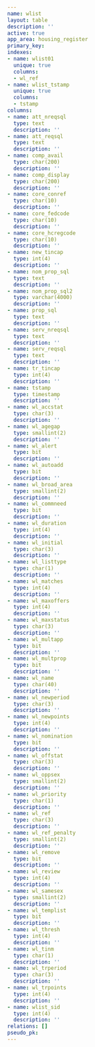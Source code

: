 ```yaml
---
name: wlist
layout: table
description: ''
active: true
app_area: housing_register
primary_key: 
indexes:
- name: wlist01
  unique: true
  columns:
  - wl_ref
- name: wlist_tstamp
  unique: true
  columns:
  - tstamp
columns:
- name: att_nreqsql
  type: text
  description: ''
- name: att_reqsql
  type: text
  description: ''
- name: comp_avail
  type: char(200)
  description: ''
- name: comp_display
  type: char(200)
  description: ''
- name: core_conref
  type: char(10)
  description: ''
- name: core_fedcode
  type: char(10)
  description: ''
- name: core_hcregcode
  type: char(10)
  description: ''
- name: new_tincap
  type: int(4)
  description: ''
- name: nom_prop_sql
  type: text
  description: ''
- name: nom_prop_sql2
  type: varchar(4000)
  description: ''
- name: prop_sql
  type: text
  description: ''
- name: serv_nreqsql
  type: text
  description: ''
- name: serv_reqsql
  type: text
  description: ''
- name: tr_tincap
  type: int(4)
  description: ''
- name: tstamp
  type: timestamp
  description: ''
- name: wl_accstat
  type: char(3)
  description: ''
- name: wl_agegap
  type: smallint(2)
  description: ''
- name: wl_alert
  type: bit
  description: ''
- name: wl_autoadd
  type: bit
  description: ''
- name: wl_broad_area
  type: smallint(2)
  description: ''
- name: wl_commneed
  type: bit
  description: ''
- name: wl_duration
  type: int(4)
  description: ''
- name: wl_initial
  type: char(3)
  description: ''
- name: wl_listtype
  type: char(1)
  description: ''
- name: wl_matches
  type: int(4)
  description: ''
- name: wl_maxoffers
  type: int(4)
  description: ''
- name: wl_maxstatus
  type: char(3)
  description: ''
- name: wl_multapp
  type: bit
  description: ''
- name: wl_multprop
  type: bit
  description: ''
- name: wl_name
  type: char(40)
  description: ''
- name: wl_newperiod
  type: char(3)
  description: ''
- name: wl_newpoints
  type: int(4)
  description: ''
- name: wl_nomination
  type: bit
  description: ''
- name: wl_offstat
  type: char(3)
  description: ''
- name: wl_oppsex
  type: smallint(2)
  description: ''
- name: wl_priority
  type: char(1)
  description: ''
- name: wl_ref
  type: char(3)
  description: ''
- name: wl_ref_penalty
  type: smallint(2)
  description: ''
- name: wl_remove
  type: bit
  description: ''
- name: wl_review
  type: int(4)
  description: ''
- name: wl_samesex
  type: smallint(2)
  description: ''
- name: wl_templist
  type: bit
  description: ''
- name: wl_thresh
  type: int(4)
  description: ''
- name: wl_tinm
  type: char(1)
  description: ''
- name: wl_trperiod
  type: char(3)
  description: ''
- name: wl_trpoints
  type: int(4)
  description: ''
- name: wlist_sid
  type: int(4)
  description: ''
relations: []
pseudo_pk: 
---
```


